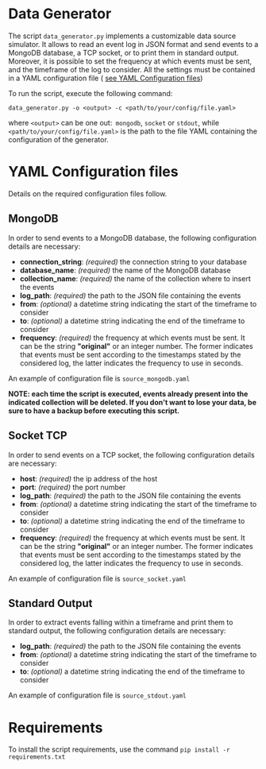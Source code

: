# Data Generator
The script `data_generator.py` implements a customizable data source simulator. 
It allows to read an event log in JSON format and send events to a MongoDB database, a TCP socket, or to print them in standard output.
Moreover, it is possible to set the frequency at which events must be sent, and the timeframe of the log to consider.
All the settings must be contained in a YAML configuration file ( [see YAML Configuration files](#yaml-configuration-files))

To run the script, execute the following command:

`data_generator.py -o <output> -c <path/to/your/config/file.yaml>`

where `<output>` can be one out:` mongodb`, `socket` or `stdout`, while` <path/to/your/config/file.yaml>` is the path to the file YAML containing the configuration of the generator.

# YAML Configuration files
Details on the required configuration files follow.
## MongoDB
In order to send events to a MongoDB database, the following configuration details are necessary:
* **connection_string**: _(required)_ the connection string to your database
* **database_name**: _(required)_ the name of the MongoDB database
* **collection_name**: _(required)_ the name of the collection where to insert the events
* **log_path**:  _(required)_ the path to the JSON file containing the events
* **from**: _(optional)_ a datetime string indicating the start of the timeframe to consider
* **to**:  _(optional)_ a datetime string indicating the end of the timeframe to consider
* **frequency**:  _(required)_  the frequency at which events must be sent. It can be the string **"original"** or an integer number. The former indicates that events must be sent according to the timestamps stated by the considered log, the latter indicates the frequency to use in seconds.

An example of configuration file is `source_mongodb.yaml`

**NOTE: each time the script is executed, events already present into the indicated collection will be deleted. If you don't want to lose your data, be sure to have a backup before executing this script.** 
## Socket TCP
In order to send events on a TCP socket, the following configuration details are necessary:
* **host**: _(required)_ the ip address of the host
* **port**: _(required)_ the port number
* **log_path**:  _(required)_ the path to the JSON file containing the events
* **from**: _(optional)_ a datetime string indicating the start of the timeframe to consider
* **to**:  _(optional)_ a datetime string indicating the end of the timeframe to consider
* **frequency**:  _(required)_  the frequency at which events must be sent. It can be the string **"original"** or an integer number. The former indicates that events must be sent according to the timestamps stated by the considered log, the latter indicates the frequency to use in seconds.

An example of configuration file is `source_socket.yaml`
## Standard Output
In order to extract events falling within a timeframe and print them to standard output, the following configuration details are necessary:
* **log_path**:  _(required)_ the path to the JSON file containing the events
* **from**: _(optional)_ a datetime string indicating the start of the timeframe to consider
* **to**:  _(optional)_ a datetime string indicating the end of the timeframe to consider

An example of configuration file is `source_stdout.yaml`

# Requirements
To install the script requirements, use the command `pip install -r requirements.txt`